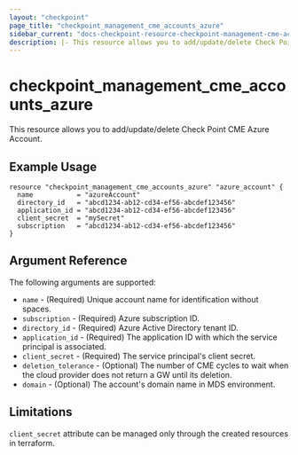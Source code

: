 ```yaml
---
layout: "checkpoint"
page_title: "checkpoint_management_cme_accounts_azure"
sidebar_current: "docs-checkpoint-resource-checkpoint-management-cme-accounts-azure"
description: |- This resource allows you to add/update/delete Check Point CME Azure Account.
---
```


# checkpoint_management_cme_accounts_azure

This resource allows you to add/update/delete Check Point CME Azure Account.

## Example Usage

```hcl
resource "checkpoint_management_cme_accounts_azure" "azure_account" {
  name           = "azureAccount"
  directory_id   = "abcd1234-ab12-cd34-ef56-abcdef123456"
  application_id = "abcd1234-ab12-cd34-ef56-abcdef123456"
  client_secret  = "mySecret"
  subscription   = "abcd1234-ab12-cd34-ef56-abcdef123456"
}
```

## Argument Reference

The following arguments are supported:

* `name` - (Required) Unique account name for identification without spaces.
* `subscription` - (Required) Azure subscription ID.
* `directory_id` - (Required) Azure Active Directory tenant ID.
* `application_id` - (Required) The application ID with which the service principal is associated.
* `client_secret` - (Required) The service principal's client secret.
* `deletion_tolerance` - (Optional) The number of CME cycles to wait when the cloud provider does not return a GW until
  its deletion.
* `domain` - (Optional) The account's domain name in MDS environment.

## Limitations

`client_secret` attribute can be managed only through the created resources in terraform.
